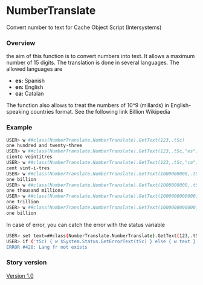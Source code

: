 # NumberTranslate
Convert number to text for Cache Object Script (Intersystems)
### Overview

the aim of this function is to convert numbers into text.
It allows a maximum number of 15 digits.
The translation is done in several languages. The allowed languages are

- **es:** Spanish
- **en:** English
- **ca:** Catalan

The function also allows to treat the numbers of 10^9 (millards) in English-speaking countries format. See the following link Billion Wikipedia

### Example
```sh
USER> w ##class(NumberTranslate.NumberTranslate).GetText(123,.tSc)
one hundred and twenty-three
USER> w ##class(NumberTranslate.NumberTranslate).GetText(123,.tSc,"es")
ciento veintitres
USER> w ##class(NumberTranslate.NumberTranslate).GetText(123,.tSc,"ca")
cent vint-i-tres
USER> w ##class(NumberTranslate.NumberTranslate).GetText(1000000000,.tSc,"en",1)
one billion
USER> w ##class(NumberTranslate.NumberTranslate).GetText(1000000000,.tSc,"en",0)
one thousand millions
USER> w ##class(NumberTranslate.NumberTranslate).GetText(1000000000000,.tSc,"en",1)
one trillion
USER> w ##class(NumberTranslate.NumberTranslate).GetText(1000000000000,.tSc,"en",0)
one billion
```
In case of error, you can catch the error with the status variable
```sh
USER> set text=##class(NumberTranslate.NumberTranslate).GetText(123,.tSc,"fr") 
USER> if ('tSc) { w $System.Status.GetErrorText(tSc) } else { w text }        
ERROR #420: Lang fr not exists
```

### Story version
[Version 1.0](https://github.com/KurroLopez/CosNumberTranslate/blob/master/CosNumberTranslation_v1.0.xml)
